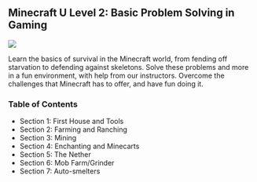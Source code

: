 ## Minecraft U Level 2: Basic Problem Solving in Gaming

![](images/level2.png)

Learn the basics of survival in the Minecraft world, from fending off starvation to defending against skeletons. Solve these problems and more in a fun environment, with help from our instructors. Overcome the challenges that Minecraft has to offer, and have fun doing it.

### Table of Contents

* Section 1: First House and Tools  
* Section 2: Farming and Ranching  
* Section 3: Mining  
* Section 4: Enchanting and Minecarts  
* Section 5: The Nether
* Section 6: Mob Farm/Grinder  
* Section 7: Auto-smelters
